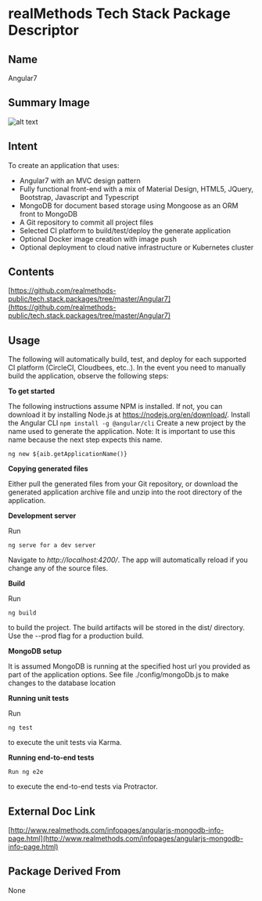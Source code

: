 # realMethods Tech Stack Package Descriptor

## Name
Angular7 

## Summary Image
![alt text](http://www.realmethods.com/infopages/img/angular.png)

## Intent
To create an application that uses:

- Angular7 with an MVC design pattern
- Fully functional front-end with a mix of Material Design, HTML5, JQuery, Bootstrap, Javascript and Typescript
- MongoDB for document based storage using Mongoose as an ORM front to MongoDB
- A Git repository to commit all project files
- Selected CI platform to build/test/deploy the generate application
- Optional Docker image creation with image push
- Optional deployment to cloud native infrastructure or Kubernetes cluster

## Contents
[https://github.com/realmethods-public/tech.stack.packages/tree/master/Angular7](https://github.com/realmethods-public/tech.stack.packages/tree/master/Angular7)


## Usage

The following will automatically build, test, and deploy for each supported CI platform (CircleCI, Cloudbees, etc..).  In the event you need to manually build the application, observe the following steps:

**To get started**

The following instructions assume NPM is installed. If not, you can download it by installing Node.js at https://nodejs.org/en/download/.
Install the Angular CLI
`npm install -g @angular/cli`
Create a new project by the name used to generate the application. Note: It is important to use this name because the next step expects this name.

`ng new ${aib.getApplicationName()}`

**Copying generated files**

Either pull the generated files from your Git repository, or download the generated application archive file and unzip into the root directory of the application.

**Development server**

Run 

`ng serve for a dev server` 

Navigate to _http://localhost:4200/_. The app will automatically reload if you change any of the source files.

**Build**

Run 

`ng build` 

to build the project. The build artifacts will be stored in the dist/ directory. Use the --prod flag for a production build.

**MongoDB setup**

It is assumed MongoDB is running at the specified host url you provided as part of the application options. See file ./config/mongoDb.js to make changes to the database location

**Running unit tests**

Run 

`ng test` 

to execute the unit tests via Karma.

**Running end-to-end tests**

`Run ng e2e` 

to execute the end-to-end tests via Protractor.

## External Doc Link
[http://www.realmethods.com/infopages/angularjs-mongodb-info-page.html](http://www.realmethods.com/infopages/angularjs-mongodb-info-page.html)

## Package Derived From
None